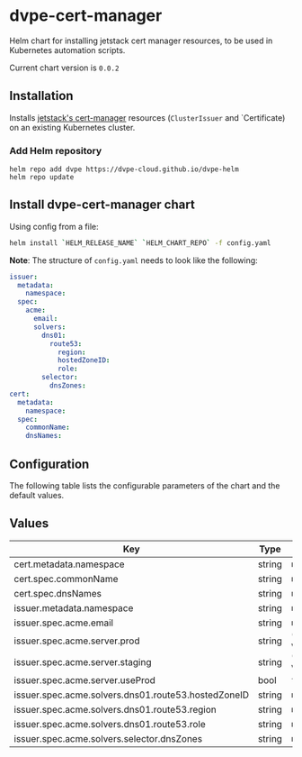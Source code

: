 # dvpe-cert-manager

Helm chart for installing jetstack cert manager resources, to be used in Kubernetes automation scripts.

Current chart version is `0.0.2`

## Installation
Installs [jetstack's cert-manager](https://cert-manager.io) resources (`ClusterIssuer` and `Certificate) on an existing Kubernetes cluster.

### Add Helm repository

```shell
helm repo add dvpe https://dvpe-cloud.github.io/dvpe-helm
helm repo update
```

## Install dvpe-cert-manager chart

Using config from a file:

```bash
helm install `HELM_RELEASE_NAME` `HELM_CHART_REPO` -f config.yaml
```

**Note**: The structure of `config.yaml` needs to look like the following:

```yaml
issuer:
  metadata:
    namespace:
  spec:
    acme:
      email:
      solvers:
        dns01:
          route53:
            region:
            hostedZoneID:
            role:
        selector:
          dnsZones:
cert:
  metadata:
    namespace:
  spec:
    commonName:
    dnsNames:
```

## Configuration

The following table lists the configurable parameters of the chart and the default values.

## Values

| Key | Type | Default | Description |
|-----|------|---------|-------------|
| cert.metadata.namespace | string | `nil` |  |
| cert.spec.commonName | string | `nil` |  |
| cert.spec.dnsNames | string | `nil` |  |
| issuer.metadata.namespace | string | `nil` |  |
| issuer.spec.acme.email | string | `nil` |  |
| issuer.spec.acme.server.prod | string | `"https://acme-v02.api.letsencrypt.org/directory"` |  |
| issuer.spec.acme.server.staging | string | `"https://acme-staging-v02.api.letsencrypt.org/directory"` |  |
| issuer.spec.acme.server.useProd | bool | `false` |  |
| issuer.spec.acme.solvers.dns01.route53.hostedZoneID | string | `nil` |  |
| issuer.spec.acme.solvers.dns01.route53.region | string | `nil` |  |
| issuer.spec.acme.solvers.dns01.route53.role | string | `nil` |  |
| issuer.spec.acme.solvers.selector.dnsZones | string | `nil` |  |
